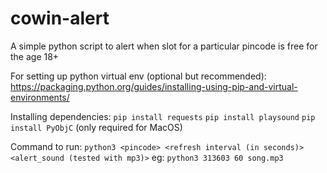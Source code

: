 # cowin-alert
A simple python script to alert when slot for a particular pincode is free for the age 18+

For setting up python virtual env (optional but recommended):
https://packaging.python.org/guides/installing-using-pip-and-virtual-environments/

Installing dependencies:
`pip install requests`
`pip install playsound`
`pip install PyObjC` (only required for MacOS)

Command to run:
`python3 <pincode> <refresh interval (in seconds)> <alert_sound (tested with mp3)>`
eg: `python3 313603 60 song.mp3`
